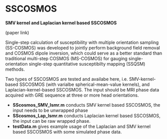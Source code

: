 # SSCOSMOS
**SMV kernel and Laplacian kernel based SSCOSMOS**

(paper link)

Single-step calculation of susceptibility with multiple orientation sampling (SS-COSMOS) was developed to jointly perform background field removal and COSMOS dipole inversion, which could serve as a better standard than traditional multi-step COSMOS (MS-COSMOS) for gauging single-orientation single-step quantitative susceptibilty mapping (SSQSM) methods. 

Two types of SSCOSMOS are tested and availabe here, i.e. SMV-kernel-based SSCOSMOS (with varialbe spherical-mean-value kernels), and Laplacian-kernel-based SSCOSMOS. The input should be MRI phase data acquired with GRE sequence at three or more head orientations.

- **SScosmos_SMV_lsmr.m** conducts SMV kernel based SSCOSMOS, the input needs to be unwrapped phase
- **SScosmos_Lap_lsmr.m** conducts Laplacian kernel based SSCOSMOS, the input can be raw wrapped phase.
- **testData.m** gives example usage of the Laplacian and SMV kernel based SSCOSMOS with some simulated phase data.
